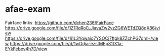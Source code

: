 # afae-exam

Fairface links: 
https://github.com/dchen236/FairFace
https://drive.google.com/file/d/1Z1RqRo0_JiavaZw2yzZG6WETdZQ8qX86/view
https://drive.google.com/file/d/1i1L3Yqwaio7YSOCj7ftgk8ZZchPG7dmH/view
https://drive.google.com/file/d/1wOdja-ezstMEp81tX1a-EYkFebev4h7D/view
